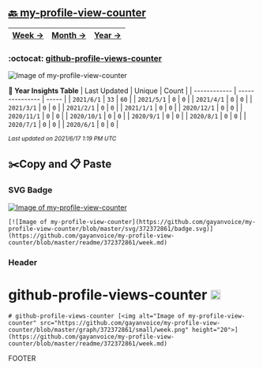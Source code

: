## [🔙 my-profile-view-counter](https://github.com/gayanvoice/my-profile-view-counter)
| [**Week →**](https://github.com/gayanvoice/my-profile-view-counter/blob/master/readme/372372861/week.md) | [**Month →**](https://github.com/gayanvoice/my-profile-view-counter/blob/master/readme/372372861/month.md) | [**Year →**](https://github.com/gayanvoice/my-profile-view-counter/blob/master/readme/372372861/year.md) |
 | ------------ | --------------- | ----- |

### :octocat: [github-profile-views-counter](https://github.com/gayanvoice/github-profile-views-counter)
![Image of my-profile-view-counter](https://github.com/gayanvoice/my-profile-view-counter/blob/master/graph/372372861/large/year.png)

**:calendar: Year Insights Table**
| Last Updated | Unique | Count |
 | ------------ | --------------- | ----- |
 | `2021/6/1` |  `33` | `60` |
 | `2021/5/1` |  `0` | `0` |
 | `2021/4/1` |  `0` | `0` |
 | `2021/3/1` |  `0` | `0` |
 | `2021/2/1` |  `0` | `0` |
 | `2021/1/1` |  `0` | `0` |
 | `2020/12/1` |  `0` | `0` |
 | `2020/11/1` |  `0` | `0` |
 | `2020/10/1` |  `0` | `0` |
 | `2020/9/1` |  `0` | `0` |
 | `2020/8/1` |  `0` | `0` |
 | `2020/7/1` |  `0` | `0` |
 | `2020/6/1` |  `0` | `0` |

<small><i>Last updated on 2021/6/17 1:19 PM UTC</i></small>

## ✂️Copy and 📋 Paste
### SVG Badge
[![Image of my-profile-view-counter](https://github.com/gayanvoice/my-profile-view-counter/blob/master/svg/372372861/badge.svg)](https://github.com/gayanvoice/my-profile-view-counter/blob/master/readme/372372861/week.md)
```readme
[![Image of my-profile-view-counter](https://github.com/gayanvoice/my-profile-view-counter/blob/master/svg/372372861/badge.svg)](https://github.com/gayanvoice/my-profile-view-counter/blob/master/readme/372372861/week.md)
```
### Header
# github-profile-views-counter [<img alt="Image of my-profile-view-counter" src="https://github.com/gayanvoice/my-profile-view-counter/blob/master/graph/372372861/small/week.png" height="20">](https://github.com/gayanvoice/my-profile-view-counter/blob/master/readme/372372861/week.md)
```readme
# github-profile-views-counter [<img alt="Image of my-profile-view-counter" src="https://github.com/gayanvoice/my-profile-view-counter/blob/master/graph/372372861/small/week.png" height="20">](https://github.com/gayanvoice/my-profile-view-counter/blob/master/readme/372372861/week.md)
```
FOOTER
